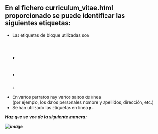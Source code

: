 ## En el fichero curriculum_vitae.html proporcionado se puede identificar las siguientes etiquetas: 

- Las etiquetas de bloque utilizadas son **<h1>, <h2>, <h3>, <p>**
- En varios párrafos hay varios saltos de línea **<br />** (por ejemplo, los datos personales nombre y apellidos, dirección, etc.) 
- Se han utilizado las etiquetas en línea **<strong> y <em> .**

Haz que se vea de la siguiente manera:

![image](https://github.com/user-attachments/assets/252def21-c862-4536-889f-0dac0c091843)
